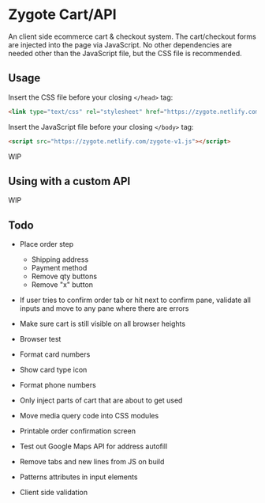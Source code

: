 # Zygote Cart/API

An client side ecommerce cart & checkout system. The cart/checkout forms are injected into the page via JavaScript. No other dependencies are needed other than the JavaScript file, but the CSS file is recommended.

## Usage

Insert the CSS file before your closing `</head>` tag:
```html
<link type="text/css" rel="stylesheet" href="https://zygote.netlify.com/zygote-v1.css">
```

Insert the JavaScript file before your closing `</body>` tag:
```html
<script src="https://zygote.netlify.com/zygote-v1.js"></script>
```

WIP

## Using with a custom API

WIP

## Todo
- Place order step
	+ Shipping address
	+ Payment method
	+ Remove qty buttons
	+ Remove "x" button
- If user tries to confirm order tab or hit next to confirm pane, validate all inputs and move to any pane where there are errors
- Make sure cart is still visible on all browser heights
- Browser test

- Format card numbers
- Show card type icon
- Format phone numbers
- Only inject parts of cart that are about to get used
- Move media query code into CSS modules
- Printable order confirmation screen
- Test out Google Maps API for address autofill
- Remove tabs and new lines from JS on build
- Patterns attributes in input elements
- Client side validation
